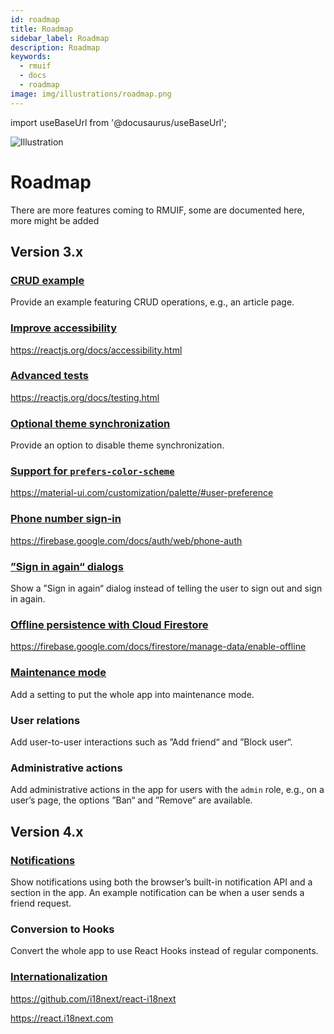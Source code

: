 ```yaml
---
id: roadmap
title: Roadmap
sidebar_label: Roadmap
description: Roadmap
keywords:
  - rmuif
  - docs
  - roadmap
image: img/illustrations/roadmap.png
---
```


import useBaseUrl from '@docusaurus/useBaseUrl';

<div style={{ textAlign: "center" }}>
  <img style={{ width: "75%", marginBottom: "32px" }} alt="Illustration" src={useBaseUrl('img/illustrations/roadmap.svg')} />
  <h1>Roadmap</h1>
  <p>
    There are more features coming to RMUIF, some are documented here, more might be added
  </p>
</div>

## Version 3.x

### [CRUD example](https://github.com/rmuif/web/issues/420)

Provide an example featuring CRUD operations, e.g., an article page.

### [Improve accessibility](https://github.com/rmuif/web/issues/429)

https://reactjs.org/docs/accessibility.html

### [Advanced tests](https://github.com/rmuif/web/issues/165)

https://reactjs.org/docs/testing.html

### [Optional theme synchronization](https://github.com/rmuif/web/issues/295)

Provide an option to disable theme synchronization.

### [Support for `prefers-color-scheme`](https://github.com/rmuif/web/issues/61)

https://material-ui.com/customization/palette/#user-preference

### [Phone number sign-in](https://github.com/rmuif/web/issues/220)

https://firebase.google.com/docs/auth/web/phone-auth

### [”Sign in again“ dialogs](https://github.com/rmuif/web/issues/209)

Show a ”Sign in again“ dialog instead of telling the user to sign out and sign in again.

### [Offline persistence with Cloud Firestore](https://github.com/rmuif/web/issues/183)

https://firebase.google.com/docs/firestore/manage-data/enable-offline

### [Maintenance mode](https://github.com/rmuif/web/issues/95)

Add a setting to put the whole app into maintenance mode.

### User relations

Add user-to-user interactions such as ”Add friend“ and ”Block user“.

### Administrative actions

Add administrative actions in the app for users with the `admin` role, e.g., on a user’s page, the options ”Ban“ and ”Remove“ are available.

## Version 4.x

### [Notifications](https://github.com/rmuif/web/issues/254)

Show notifications using both the browser’s built-in notification API and a section in the app. An example notification can be when a user sends a friend request.

### Conversion to Hooks

Convert the whole app to use React Hooks instead of regular components.

### [Internationalization](https://github.com/rmuif/web/issues/300)

https://github.com/i18next/react-i18next

https://react.i18next.com
